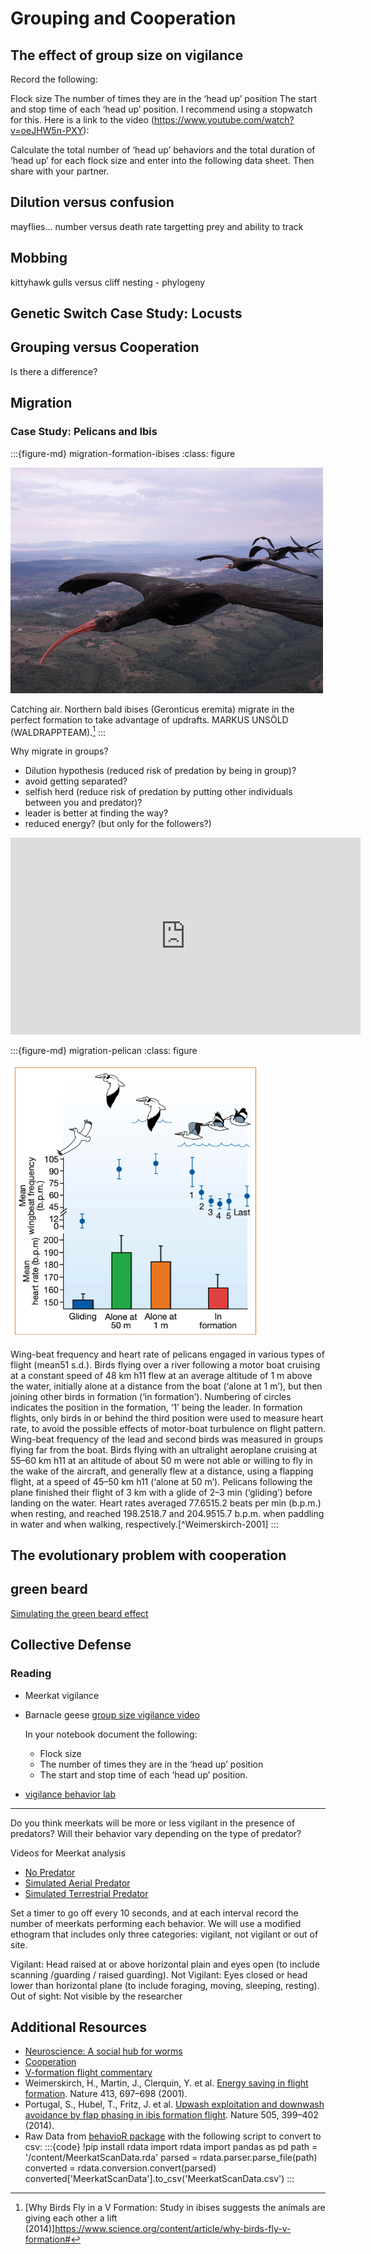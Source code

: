 # Grouping and Cooperation


## The effect of group size on vigilance

Record the following:

Flock size
The number of times they are in the ‘head up’ position
The start and stop time of each ‘head up’ position.
I recommend using a stopwatch for this. Here is a link to the video (https://www.youtube.com/watch?v=oeJHW5n-PXY):

Calculate the total number of ‘head up’ behaviors and the total duration of ‘head up’ for each flock size and enter into the following data sheet. Then share with your partner.

## Dilution versus confusion

mayflies... number versus death rate
targetting prey and ability to track 

## Mobbing

kittyhawk gulls versus cliff nesting - phylogeny

## Genetic Switch Case Study: Locusts

## Grouping versus Cooperation

Is there a difference?

## Migration

### Case Study: Pelicans and Ibis

:::{figure-md} migration-formation-ibises
:class: figure

<img src="/images/migration-formation-ibises.jpg" alt="fishy" width="500px">

Catching air. Northern bald ibises (Geronticus eremita) migrate in the perfect formation to take advantage of updrafts. MARKUS UNSÖLD (WALDRAPPTEAM).[^science-media-vformation]
:::

[^science-media-vformation]: [Why Birds Fly in a V Formation: Study in ibises suggests the animals are giving each other a lift (2014)]https://www.science.org/content/article/why-birds-fly-v-formation#

Why migrate in groups?
- Dilution hypothesis (reduced risk of predation by being in group)?
- avoid getting separated?
- selfish herd (reduce risk of predation by putting other individuals between you and predator)?
- leader is better at finding the way?
- reduced energy? (but only for the followers?)

<iframe width="560" height="315" src="https://www.youtube.com/embed/SKXUJx2tCdI" title="YouTube video player" frameborder="0" allow="accelerometer; autoplay; clipboard-write; encrypted-media; gyroscope; picture-in-picture" allowfullscreen></iframe>

:::{figure-md} migration-pelican
:class: figure

<img src="/images/migration-pelican.png" alt="fishy" width="400px">

Wing-beat frequency and heart rate of pelicans engaged
in various types of flight (mean51 s.d.). Birds flying over a river
following a motor boat cruising at a constant speed of 48 km h11
flew at an average altitude of 1 m above the water, initially alone
at a distance from the boat (‘alone at 1 m’), but then joining other
birds in formation (‘in formation’). Numbering of circles indicates
the position in the formation, ‘1’ being the leader. In formation
flights, only birds in or behind the third position were used to
measure heart rate, to avoid the possible effects of motor-boat
turbulence on flight pattern. Wing-beat frequency of the lead and
second birds was measured in groups flying far from the boat.
Birds flying with an ultralight aeroplane cruising at 55–60 km h11
at an altitude of about 50 m were not able or willing to fly in the
wake of the aircraft, and generally flew at a distance, using a
flapping flight, at a speed of 45–50 km h11 (‘alone at 50 m’).
Pelicans following the plane finished their flight of 3 km with a
glide of 2–3 min (‘gliding’) before landing on the water. Heart
rates averaged 77.6515.2 beats per min (b.p.m.) when resting,
and reached 198.2518.7 and 204.9515.7 b.p.m. when
paddling in water and when walking, respectively.[^Weimerskirch-2001]
:::

## The evolutionary problem with cooperation

## green beard

[Simulating the green beard effect](https://youtu.be/goePYJ74Ydg)


## Collective Defense

### Reading
- Meerkat vigilance 
- Barnacle geese [group size vigilance video](https://www.youtube.com/watch?v=oeJHW5n-PXY)

	In your notebook document the following:

	- Flock size
	- The number of times they are in the ‘head up’ position
	- The start and stop time of each ‘head up’ position.

- [vigilance behavior lab](https://bookdown.org/djc426/behaviouR-R-package-tutorials/field-lab-4-vigilance-behavior.html)


<hr>

Do you think meerkats will be more or less vigilant in the presence of predators? Will their behavior vary depending on the type of predator?

Videos for Meerkat analysis
- [No Predator](https://vimeo.com/80600822)
- [Simulated Aerial Predator](https://vimeo.com/80600821)
- [Simulated Terrestrial Predator](https://vimeo.com/71877438)

Set a timer to go off every 10 seconds, and at each interval record the number of meerkats performing each behavior. We will use a modified ethogram that includes only three categories: vigilant, not vigilant or out of site.

Vigilant: Head raised at or above horizontal plain and eyes open (to include scanning /guarding / raised guarding). Not Vigilant: Eyes closed or head lower than horizontal plane (to include foraging, moving, sleeping, resting). Out of sight: Not visible by the researcher


 
## Additional Resources
- [Neuroscience: A social hub for worms](https://doi.org/10.1038/4581124a)
- [Cooperation](http://pages.nbb.cornell.edu/Gamebug/cooperation.html)
- [V-formation flight commentary](https://www.science.org/content/article/why-birds-fly-v-formation)
- Weimerskirch, H., Martin, J., Clerquin, Y. et al. [Energy saving in flight formation](https://doi.org/10.1038/35099670). Nature 413, 697–698 (2001).
- Portugal, S., Hubel, T., Fritz, J. et al. [Upwash exploitation and downwash avoidance by flap phasing in ibis formation flight](https://doi.org/10.1038/nature12939). Nature 505, 399–402 (2014).
- Raw Data from [behavioR package](https://github.com/DenaJGibbon/behaviouR) with the following script to convert to csv:
	:::{code}
	!pip install rdata
	import rdata
	import pandas as pd
	path = '/content/MeerkatScanData.rda'
	parsed = rdata.parser.parse_file(path)
	converted = rdata.conversion.convert(parsed)
	converted['MeerkatScanData'].to_csv('MeerkatScanData.csv')
	:::
